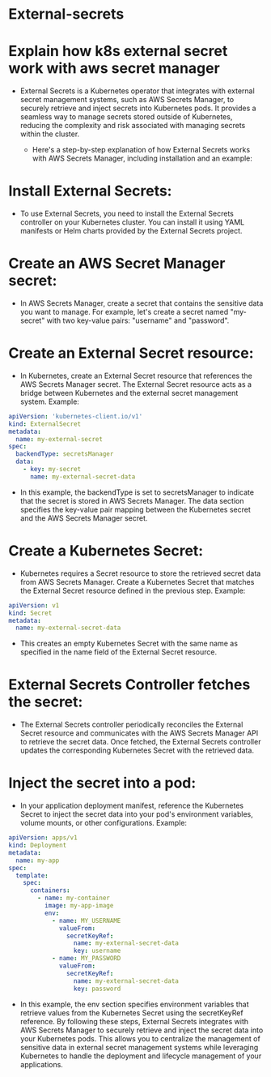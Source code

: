 # External-secrets
# Explain how k8s external secret work with aws secret manager
- External Secrets is a Kubernetes operator that integrates with external secret management systems, such as AWS Secrets Manager, to securely retrieve and inject secrets into Kubernetes pods. It provides a seamless way to manage secrets stored outside of Kubernetes, reducing the complexity and risk associated with managing secrets within the cluster.

  - Here's a step-by-step explanation of how External Secrets works with AWS Secrets Manager, including installation and an example:

# Install External Secrets:

- To use External Secrets, you need to install the External Secrets controller on your Kubernetes cluster. You can install it using YAML manifests or Helm charts provided by the External Secrets project.

# Create an AWS Secret Manager secret:

  - In AWS Secrets Manager, create a secret that contains the sensitive data you want to manage. For example, let's create a secret named "my-secret"  with two key-value pairs: "username" and "password".

# Create an External Secret resource:

  - In Kubernetes, create an External Secret resource that references the AWS Secrets Manager secret. The External Secret resource acts as a bridge between Kubernetes and the external secret management system.
Example:
```yaml
apiVersion: 'kubernetes-client.io/v1'
kind: ExternalSecret
metadata:
  name: my-external-secret
spec:
  backendType: secretsManager
  data:
    - key: my-secret
      name: my-external-secret-data
```      
- In this example, the backendType is set to secretsManager to indicate that the secret is stored in AWS Secrets Manager. The data section specifies the key-value pair mapping between the Kubernetes secret and the AWS Secrets Manager secret.

# Create a Kubernetes Secret:

- Kubernetes requires a Secret resource to store the retrieved secret data from AWS Secrets Manager. Create a Kubernetes Secret that matches the External Secret resource defined in the previous step.
Example:
```yaml
apiVersion: v1
kind: Secret
metadata:
  name: my-external-secret-data
```  
- This creates an empty Kubernetes Secret with the same name as specified in the name field of the External Secret resource.

# External Secrets Controller fetches the secret:

- The External Secrets controller periodically reconciles the External Secret resource and communicates with the AWS Secrets Manager API to retrieve the secret data.
Once fetched, the External Secrets controller updates the corresponding Kubernetes Secret with the retrieved data.

# Inject the secret into a pod:

- In your application deployment manifest, reference the Kubernetes Secret to inject the secret data into your pod's environment variables, volume mounts, or other configurations.
Example:
```yaml
apiVersion: apps/v1
kind: Deployment
metadata:
  name: my-app
spec:
  template:
    spec:
      containers:
        - name: my-container
          image: my-app-image
          env:
            - name: MY_USERNAME
              valueFrom:
                secretKeyRef:
                  name: my-external-secret-data
                  key: username
            - name: MY_PASSWORD
              valueFrom:
                secretKeyRef:
                  name: my-external-secret-data
                  key: password
```                  
- In this example, the env section specifies environment variables that retrieve values from the Kubernetes Secret using the secretKeyRef reference.
By following these steps, External Secrets integrates with AWS Secrets Manager to securely retrieve and inject the secret data into your Kubernetes pods. This allows you to centralize the management of sensitive data in external secret management systems while leveraging Kubernetes to handle the deployment and lifecycle management of your applications.

